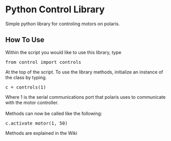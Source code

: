 # Python Control Library
Simple python library for controling motors on polaris.

## How To Use
Within the script you would like to use this library, type
<pre>
from control import controls
</pre>
At the top of the script. To use the library methods, initialize an instance of the class by typing.
<pre>
c = controls(1)
</pre>
Where 1 is the serial communications port that polaris uses to communicate with the motor controller.
</br>
</br>
Methods can now be called like the following:
<pre>
c.activate_motor(1, 50)
</pre>
Methods are explained in the Wiki
